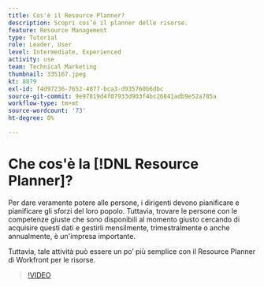 ```yaml
---
title: Cos'è il Resource Planner?
description: Scopri cos’è il planner delle risorse.
feature: Resource Management
type: Tutorial
role: Leader, User
level: Intermediate, Experienced
activity: use
team: Technical Marketing
thumbnail: 335167.jpeg
kt: 8879
exl-id: f4d97236-7652-4877-bca3-d935760b6dbc
source-git-commit: 9e97819d4f07933d903f4bc26841adb9e52a785a
workflow-type: tm+mt
source-wordcount: '73'
ht-degree: 0%

---
```


# Che cos&#39;è la [!DNL Resource Planner]?

Per dare veramente potere alle persone, i dirigenti devono pianificare e pianificare gli sforzi del loro popolo. Tuttavia, trovare le persone con le competenze giuste che sono disponibili al momento giusto cercando di acquisire questi dati e gestirli mensilmente, trimestralmente o anche annualmente, è un&#39;impresa importante.

Tuttavia, tale attività può essere un po’ più semplice con il Resource Planner di Workfront per le risorse.


>[!VIDEO](https://video.tv.adobe.com/v/335167/?quality=12)
